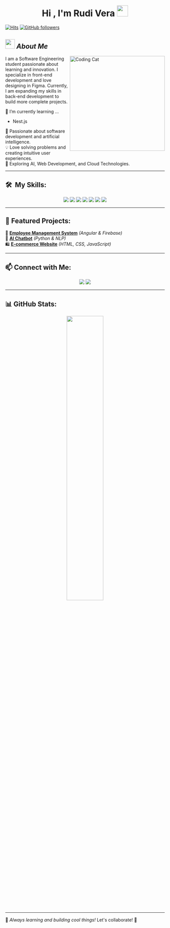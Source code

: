 <h1 align="center">Hi , I'm Rudi Vera <img src="https://media.giphy.com/media/hvRJCLFzcasrR4ia7z/giphy.gif" width="35"></h1>

[![Hits](https://hits.seeyoufarm.com/api/count/incr/badge.svg?url=https://github.com/RudyyVera&count_bg=%2379C83D&title_bg=%23555555&icon=github.svg&icon_color=%23E7E7E7&title=Visitors&edge_flat=false)](https://github.com/RudyyVera)
[![GitHub followers](https://img.shields.io/github/followers/RudyyVera?style=social)](https://github.com/RudyyVera?tab=followers)

## <img src="https://media.giphy.com/media/ObNTw8Uzwy6KQ/giphy.gif" width="30px">&nbsp;***About Me***
<img align="right" width=300px alt="Coding Cat" src="https://i.postimg.cc/GhnFhdKy/68747470733a2f2f63646e2e6472696262626c652e636f6d2f75736572732f313237373331322f73637265656e73686f7473.gif" />

I am a Software Engineering student passionate about learning and innovation. I specialize in front-end development and love designing in Figma. Currently, I am expanding my skills in back-end development to build more complete projects.

 🌱 I’m currently learning ...
  - Nest.js

👾 Passionate about software development and artificial intelligence.  
💡 Love solving problems and creating intuitive user experiences.  
🌱 Exploring AI, Web Development, and Cloud Technologies.  

---

## 🛠 &nbsp;My Skills:
<p align="center">
  <img src="https://img.shields.io/badge/HTML5-E34F26?style=for-the-badge&logo=html5&logoColor=white">
  <img src="https://img.shields.io/badge/CSS-1572B6?style=for-the-badge&logo=css3&logoColor=white">
  <img src="https://img.shields.io/badge/JavaScript-F7DF1E?style=for-the-badge&logo=javascript&logoColor=black">
  <img src="https://img.shields.io/badge/Python-3776AB?style=for-the-badge&logo=python&logoColor=white">
  <img src="https://img.shields.io/badge/GitHub-181717?style=for-the-badge&logo=github&logoColor=white">
  <img src="https://img.shields.io/badge/Figma-F24E1E?style=for-the-badge&logo=figma&logoColor=white">
  <img src="https://img.shields.io/badge/Angular-DD0031?style=for-the-badge&logo=angular&logoColor=white">
</p>

---

## 🚀 Featured Projects:
📌 **[Employee Management System](https://github.com/RudiDev/gestion-empleados)** *(Angular & Firebase)*  
🤖 **[AI Chatbot](https://github.com/RudiDev/chatbot-ia)** *(Python & NLP)*  
🛍️ **[E-commerce Website](https://github.com/RudiDev/ecommerce)** *(HTML, CSS, JavaScript)*  

---

## 📫 Connect with Me:
<p align="center">
  <a href="mailto:rudialonsovera@gmail.com"><img src="https://img.shields.io/badge/Email-D14836?style=for-the-badge&logo=gmail&logoColor=white"></a>
  <a href="https://www.computrabajo.com.pe"><img src="https://img.shields.io/badge/Computrabajo-0073E6?style=for-the-badge&logo=briefcase&logoColor=white"></a>
</p>

---

## 📊 GitHub Stats:
<p align="center">
  <img src="https://github-readme-stats.vercel.app/api?username=RudiDev&show_icons=true&theme=tokyonight" width="48%"> 
 
</p>

---

🌟 _Always learning and building cool things!_ Let's collaborate! 🚀
